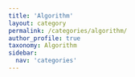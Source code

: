 ```yaml
---
title: 'Algorithm'
layout: category
permalink: /categories/algorithm/
author_profile: true
taxonomy: Algorithm
sidebar:
  nav: 'categories'
---
```

